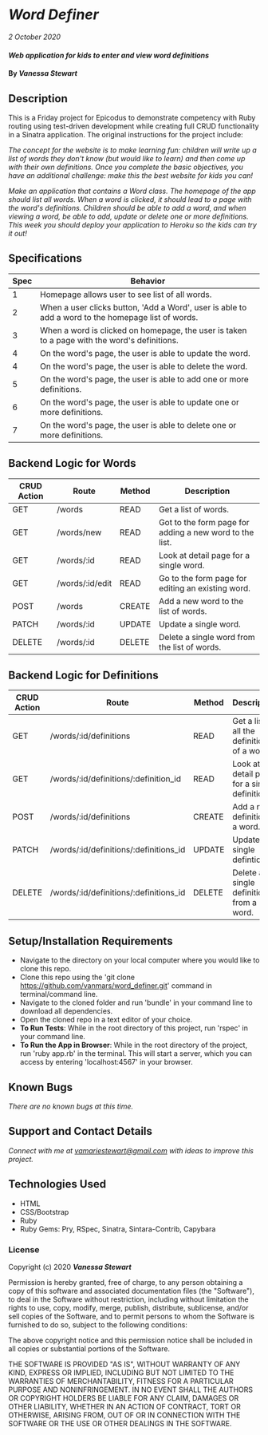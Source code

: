 # _Word Definer_

_2 October 2020_

#### _Web application for kids to enter and view word definitions_

#### By _**Vanessa Stewart**_

## Description

This is a Friday project for Epicodus to demonstrate competency with Ruby routing using test-driven development while creating full CRUD functionality in a Sinatra application. The original instructions for the project include:

_The concept for the website is to make learning fun: children will write up a list of words they don't know (but would like to learn) and then come up with their own definitions. Once you complete the basic objectives, you have an additional challenge: make this the best website for kids you can!_

_Make an application that contains a Word class. The homepage of the app should list all words. When a word is clicked, it should lead to a page with the word's definitions. Children should be able to add a word, and when viewing a word, be able to add, update or delete one or more definitions. This week you should deploy your application to Heroku so the kids can try it out!_

## Specifications
| Spec     | Behavior |
| -------- | -------- | 
| 1 | Homepage allows user to see list of all words.  |
| 2 | When a user clicks button, 'Add a Word', user is able to add a word to the homepage list of words. |
| 3 | When a word is clicked on homepage, the user is taken to a page with the word's definitions. |
| 4 | On the word's page, the user is able to update the word. |
| 4 | On the word's page, the user is able to delete the word. |
| 5 | On the word's page, the user is able to add one or more definitions. |
| 6 | On the word's page, the user is able to update one or more definitions. |
| 7 | On the word's page, the user is able to delete one or more definitions. |

## Backend Logic for Words
| CRUD Action | Route | Method | Description |
| ------------| ----- | ------ | ----------- |
| GET | /words | READ | Get a list of words. |
| GET | /words/new | READ | Got to the form page for adding a new word to the list. |
| GET | /words/:id | READ | Look at detail page for a single word. |
| GET | /words/:id/edit | READ | Go to the form page for editing an existing word. |
| POST | /words | CREATE | Add a new word to the list of words. |
| PATCH | /words/:id | UPDATE | Update a single word. |
| DELETE | /words/:id | DELETE| Delete a single word from the list of words. |


## Backend Logic for Definitions
| CRUD Action | Route | Method | Description |
| ------------| ----- | ------ | ----------- |
| GET | /words/:id/definitions | READ | Get a list of all the definitions of a word. |
| GET | /words/:id/definitions/:definition_id | READ | Look at the detail page for a single definition. |
| POST | /words/:id/definitions | CREATE | Add a new definition to a word. |
| PATCH | /words/:id/definitions/:definitions_id | UPDATE | Update a single defintion. |
| DELETE | /words/:id/definitions/:definitions_id | DELETE | Delete a single definition from a word. |

## Setup/Installation Requirements

- Navigate to the directory on your local computer where you would like to clone this repo.
- Clone this repo using the 'git clone https://github.com/vanmars/word_definer.git' command in terminal/command line.
- Navigate to the cloned folder and run 'bundle' in your command line to download all dependencies.
- Open the cloned repo in a text editor of your choice.
- **To Run Tests**: While in the root directory of this project, run 'rspec' in your command line.
- **To Run the App in Browser**: While in the root directory of the project, run 'ruby app.rb' in the terminal. This will start a server, which you can access by entering 'localhost:4567' in your browser.

## Known Bugs

_There are no known bugs at this time._

## Support and Contact Details

_Connect with me at vamariestewart@gmail.com with ideas to improve this project._

## Technologies Used

* HTML
* CSS/Bootstrap
* Ruby
* Ruby Gems: Pry, RSpec, Sinatra, Sintara-Contrib, Capybara

### License

Copyright (c) 2020 **_Vanessa Stewart_**

Permission is hereby granted, free of charge, to any person obtaining a copy of this software and associated documentation files (the "Software"), to deal in the Software without restriction, including without limitation the rights to use, copy, modify, merge, publish, distribute, sublicense, and/or sell copies of the Software, and to permit persons to whom the Software is furnished to do so, subject to the following conditions:

The above copyright notice and this permission notice shall be included in all copies or substantial portions of the Software.

THE SOFTWARE IS PROVIDED "AS IS", WITHOUT WARRANTY OF ANY KIND, EXPRESS OR IMPLIED, INCLUDING BUT NOT LIMITED TO THE WARRANTIES OF MERCHANTABILITY, FITNESS FOR A PARTICULAR PURPOSE AND NONINFRINGEMENT. IN NO EVENT SHALL THE AUTHORS OR COPYRIGHT HOLDERS BE LIABLE FOR ANY CLAIM, DAMAGES OR OTHER LIABILITY, WHETHER IN AN ACTION OF CONTRACT, TORT OR OTHERWISE, ARISING FROM, OUT OF OR IN CONNECTION WITH THE SOFTWARE OR THE USE OR OTHER DEALINGS IN THE SOFTWARE.
